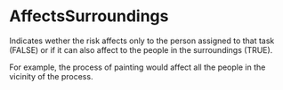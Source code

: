 AffectsSurroundings
===================

Indicates wether the risk affects only to the person assigned to that task (FALSE) or if it can also affect to the people in the surroundings (TRUE).

For example, the process of painting would affect all the people in the vicinity of the process.

